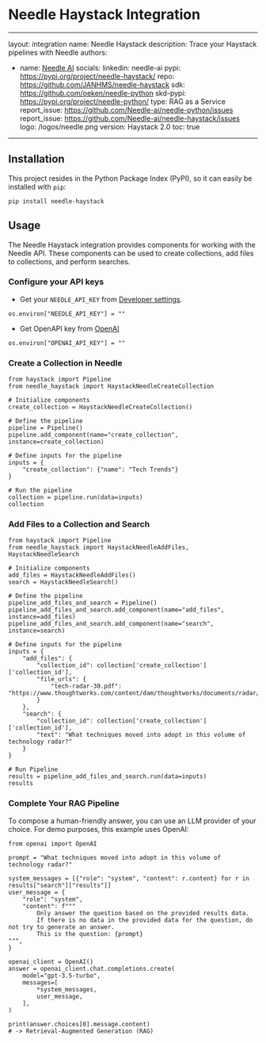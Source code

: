 # Needle Haystack Integration

---
layout: integration
name: Needle Haystack
description: Trace your Haystack pipelines with Needle
authors:
  - name: [Needle AI](https://needle-ai.com)
    socials:
      linkedin: needle-ai
pypi: https://pypi.org/project/needle-haystack/
repo: https://github.com/JANHMS/needle-haystack
sdk: https://github.com/oeken/needle-python
skd-pypi: https://pypi.org/project/needle-python/
type: RAG as a Service
report_issue: https://github.com/Needle-ai/needle-python/issues
report_issue: https://github.com/Needle-ai/needle-haystack/issues
logo: /logos/needle.png
version: Haystack 2.0
toc: true
---

## Installation

This project resides in the Python Package Index (PyPI), so it can easily be installed with `pip`:

```console
pip install needle-haystack
```

## Usage

The Needle Haystack integration provides components for working with the Needle API. These components can be used to create collections, add files to collections, and perform searches.

### Configure your API keys

- Get your `NEEDLE_API_KEY` from [Developer settings](https://needle-ai.com/dashboard/settings/developer).

```
os.environ["NEEDLE_API_KEY"] = ""
```

- Get OpenAPI key from [OpenAI](https://platform.openai.com/)

```
os.environ["OPENAI_API_KEY"] = ""
```

### Create a Collection in Needle

```
from haystack import Pipeline
from needle_haystack import HaystackNeedleCreateCollection

# Initialize components
create_collection = HaystackNeedleCreateCollection()

# Define the pipeline
pipeline = Pipeline()
pipeline.add_component(name="create_collection", instance=create_collection)

# Define inputs for the pipeline
inputs = {
    "create_collection": {"name": "Tech Trends"}
}

# Run the pipeline
collection = pipeline.run(data=inputs)
collection
```

### Add Files to a Collection and Search

```
from haystack import Pipeline
from needle_haystack import HaystackNeedleAddFiles, HaystackNeedleSearch

# Initialize components
add_files = HaystackNeedleAddFiles()
search = HaystackNeedleSearch()

# Define the pipeline
pipeline_add_files_and_search = Pipeline()
pipeline_add_files_and_search.add_component(name="add_files", instance=add_files)
pipeline_add_files_and_search.add_component(name="search", instance=search)

# Define inputs for the pipeline
inputs = {
    "add_files": {
        "collection_id": collection['create_collection']['collection_id'],
        "file_urls": {
            "tech-radar-30.pdf": "https://www.thoughtworks.com/content/dam/thoughtworks/documents/radar/2024/04/tr_technology_radar_vol_30_en.pdf"
        }
    },
    "search": {
        "collection_id": collection['create_collection']['collection_id'],
        "text": "What techniques moved into adopt in this volume of technology radar?"
    }
}

# Run Pipeline
results = pipeline_add_files_and_search.run(data=inputs)
results
```

### Complete Your RAG Pipeline

To compose a human-friendly answer, you can use an LLM provider of your choice. For demo purposes, this example uses OpenAI:

```
from openai import OpenAI

prompt = "What techniques moved into adopt in this volume of technology radar?"

system_messages = [{"role": "system", "content": r.content} for r in results["search"]["results"]]
user_message = {
    "role": "system",
    "content": f"""
        Only answer the question based on the provided results data.
        If there is no data in the provided data for the question, do not try to generate an answer.
        This is the question: {prompt}
""",
}

openai_client = OpenAI()
answer = openai_client.chat.completions.create(
    model="gpt-3.5-turbo",
    messages=[
        *system_messages,
        user_message,
    ],
)

print(answer.choices[0].message.content)
# -> Retrieval-Augmented Generation (RAG)
```
